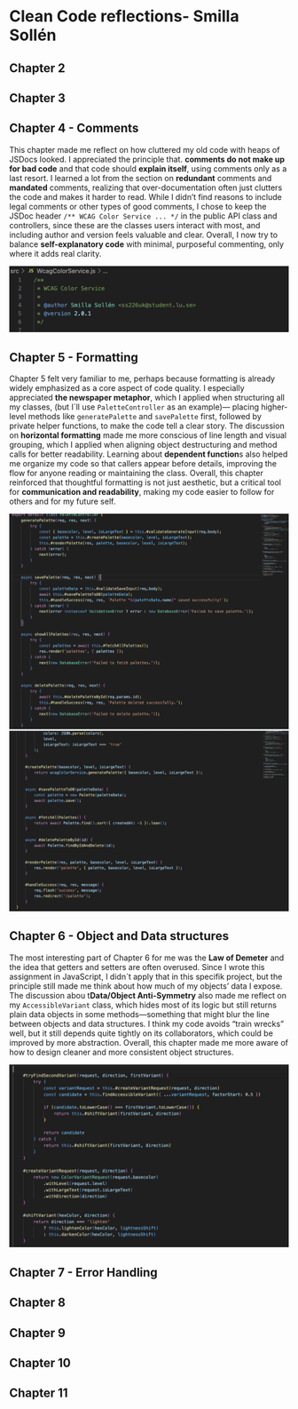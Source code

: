 # Clean Code reflections- Smilla Sollén

## Chapter 2


## Chapter 3


## Chapter 4 - Comments
This chapter made me reflect on how cluttered my old code with heaps of JSDocs looked. I appreciated the principle that. **comments do not make up for bad code** and that code should **explain itself**, using comments only as a last resort. I learned a lot from the section on **redundant** comments and **mandated** comments, realizing that over-documentation often just clutters the code and makes it harder to read. While I didn’t find reasons to include legal comments or other types of good comments, I chose to keep the JSDoc header `/** WCAG Color Service ... */` in the public API class and controllers, since these are the classes users interact with most, and including author and version feels valuable and clear. Overall, I now try to balance **self-explanatory code** with minimal, purposeful commenting, only where it adds real clarity.

![My JSDoc](/screenshots/chapter4.png)

## Chapter 5 - Formatting
Chapter 5 felt very familiar to me, perhaps because formatting is already widely emphasized as a core aspect of code quality. I especially appreciated **the newspaper metaphor**, which I applied when structuring all my classes, (but I´ll use `PaletteController` as an example)— placing higher-level methods like `generatePalette` and `savePalette` first, followed by private helper functions, to make the code tell a clear story. The discussion on **horizontal formatting** made me more conscious of line length and visual grouping, which I applied when aligning object destructuring and method calls for better readability. Learning about **dependent function**s also helped me organize my code so that callers appear before details, improving the flow for anyone reading or maintaining the class. Overall, this chapter reinforced that thoughtful formatting is not just aesthetic, but a critical tool for **communication and readability**, making my code easier to follow for others and for my future self.

![Beginning of class](/screenshots/chapter5_1.png)
![End of class](/screenshots/chapter5_2.png)

## Chapter 6 - Object and Data structures
The most interesting part of Chapter 6 for me was the **Law of Demeter** and the idea that getters and setters are often overused. Since I wrote this assignment in JavaScript, I didn´t apply that in this specifik project, but the principle still made me think about how much of my objects’ data I expose. The discussion abou t**Data/Object Anti-Symmetry** also made me reflect on my `AccessibleVariant` class, which hides most of its logic but still returns plain data objects in some methods—something that might blur the line between objects and data structures. I think my code avoids “train wrecks” well, but it still depends quite tightly on its collaborators, which could be improved by more abstraction. Overall, this chapter made me more aware of how to design cleaner and more consistent object structures.

![Part of AccessibleVariant](/screenshots/chapter6.png)

## Chapter 7 - Error Handling


## Chapter 8


## Chapter 9


## Chapter 10


## Chapter 11
